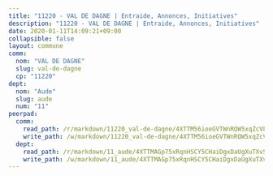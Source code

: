 ```yaml
---
title: "11220 - VAL DE DAGNE | Entraide, Annonces, Initiatives"
description: "11220 - VAL DE DAGNE | Entraide, Annonces, Initiatives"
date: 2020-01-11T14:09:21+09:00
collapsible: false
layout: commune
comm:
  nom: "VAL DE DAGNE"
  slug: val-de-dagne
  cp: "11220"
dept:
  nom: "Aude"
  slug: aude
  num: "11"
peerpad:
  comm:
    read_path: /r/markdown/11220_val-de-dagne/4XTTM56ioeGVTWnRQW5xqZcV8RABKEwrwztjq9N1G4PsmcyYH
    write_path: /w/markdown/11220_val-de-dagne/4XTTM56ioeGVTWnRQW5xqZcV8RABKEwrwztjq9N1G4PsmcyYH-K3TgTm8WcfduwAQYF4h2PdzZznFu9yefumBusKD7NFteWtbTUTDPB1nqtsYbX3Nw9bmvm1jqnhPq86FVynBorctYVaJHX4vciV3w4BAvAxjmqxXLBeAxrZpexoBirQhJXSfprzbX
  dept:
    read_path: /r/markdown/11_aude/4XTTMAGp75xRqnHSCY5CHaiDgxDaUgXuTXvSZDHnY1JdjJiUk
    write_path: /w/markdown/11_aude/4XTTMAGp75xRqnHSCY5CHaiDgxDaUgXuTXvSZDHnY1JdjJiUk-K3TgUenjCPDfs1W21bst2JvrPDW324QBfMvPid11puzXxXGQEeNw9p4QtfnUhSn4LYSwR6UDBQmdr3wFq2CDRGqNz2QynSm58zgCpz2PKP6Y24UTpxW22MudfeZ339ZPKnHm6XTr
---
```


